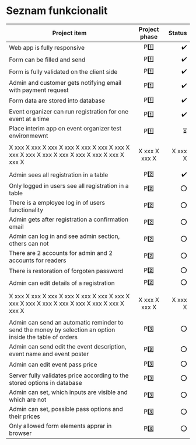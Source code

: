 # Seznam funkcionalit

| Project item                                                                                             | Project phase |                   Status |
| -------------------------------------------------------------------------------------------------------- | :-----------: | -----------------------: |
| Web app is fully responsive                                                                              |    P:one:     |       :heavy_check_mark: |
| Form can be filled and send                                                                              |    P:one:     |       :heavy_check_mark: |
| Form is fully validated on the client side                                                               |    P:one:     |       :heavy_check_mark: |
| Admin and customer gets notifying email with payment request                                             |    P:one:     |       :heavy_check_mark: |
| Form data are stored into database                                                                       |    P:one:     |       :heavy_check_mark: |
| Event organizer can run registration for one event at a time                                             |    P:one:     |       :heavy_check_mark: |
| Place interim app on event organizer test environmewnt                                                   |    P:one:     | :hourglass_flowing_sand: |
|                                                                                                          |               |                          |
| X xxx X xxx X xxx X xxx X xxx X xxx X xxx X xxx X xxx X xxx X xxx X xxx X xxx X xxx X xxx X              | X xxx X xxx X |                  X xxx X |
|                                                                                                          |               |                          |
| Admin sees all registration in a table                                                                   |    P:two:     |       :heavy_check_mark: |
| Only logged in users see all registration in a table                                                     |    P:two:     |                      :o: |
| There is a employee log in of users functionality                                                        |    P:two:     |                      :o: |
| Admin gets after registration a confirmation email                                                       |    P:two:     |                      :o: |
| Admin can log in and see admin section, others can not                                                   |    P:two:     |                      :o: |
| There are 2 accounts for admin and 2 accounts for readers                                                |    P:two:     |                      :o: |
| There is restoration of forgoten password                                                                |    P:two:     |                      :o: |
| Admin can edit details of a registration                                                                 |    P:two:     |                      :o: |
|                                                                                                          |               |                          |
| X xxx X xxx X xxx X xxx X xxx X xxx X xxx X xxx X xxx X xxx X xxx X xxx X xxx X xxx X xxx X              | X xxx X xxx X |                  X xxx X |
|                                                                                                          |               |                          |
| Admin can send an automatic reminder to send the money by selection an option inside the table of orders |   P:three:    |                      :o: |
| Admin can send edit the event description, event name and event poster                                   |   P:three:    |                      :o: |
| Admin can edit event pass price                                                                          |   P:three:    |                      :o: |
| Server fully validates price according to the stored options in database                                 |   P:three:    |                      :o: |
| Admin can set, which inputs are visible and which are not                                                |   P:three:    |                      :o: |
| Admin can set, possible pass options and their prices                                                    |   P:three:    |                      :o: |
| Only allowed form elements apprar in browser                                                             |   P:three:    |                      :o: |
